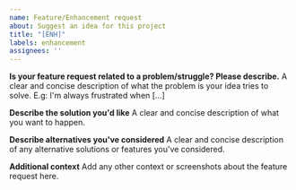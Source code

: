 ```yaml
---
name: Feature/Enhancement request
about: Suggest an idea for this project
title: "[ENH]"
labels: enhancement
assignees: ''
---
```


**Is your feature request related to a problem/struggle? Please describe.**
A clear and concise description of what the problem is your idea tries to solve. E.g: I'm always frustrated when [...]

**Describe the solution you'd like**
A clear and concise description of what you want to happen.

**Describe alternatives you've considered**
A clear and concise description of any alternative solutions or features you've considered.

**Additional context**
Add any other context or screenshots about the feature request here.
